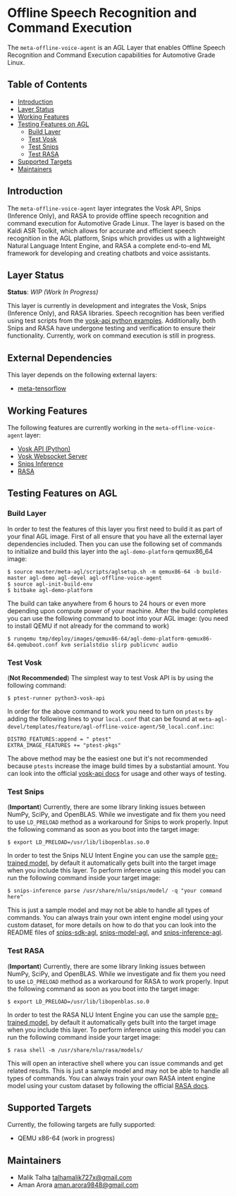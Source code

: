 # Offline Speech Recognition and Command Execution
The `meta-offline-voice-agent` is an AGL Layer that enables Offline Speech Recognition and Command Execution capabilities for Automotive Grade Linux.

## Table of Contents
- [Introduction](#introduction)
- [Layer Status](#layer-status)
- [Working Features](#working-features)
- [Testing Features on AGL](#testing-features-on-agl)
    - [Build Layer](#build-layer)
    - [Test Vosk](#test-vosk)
    - [Test Snips](#test-snips)
    - [Test RASA](#test-rasa)
- [Supported Targets](#supported-targets)
- [Maintainers](#maintainers)

## Introduction
The `meta-offline-voice-agent` layer integrates the Vosk API, Snips (Inference Only), and RASA to provide offline speech recognition and command execution for Automotive Grade Linux. The layer is based on the Kaldi ASR Toolkit, which allows for accurate and efficient speech recognition in the AGL platform, Snips which provides us with a lightweight Natural Language Intent Engine, and RASA a complete end-to-end ML framework for developing and creating chatbots and voice assistants.

## Layer Status
**Status**: *WIP (Work In Progress)*

This layer is currently in development and integrates the Vosk, Snips (Inference Only), and RASA libraries. Speech recognition has been verified using test scripts from the [vosk-api python examples](https://github.com/alphacep/vosk-api/tree/master/python/example). Additionally, both Snips and RASA have undergone testing and verification to ensure their functionality. Currently, work on command execution is still in progress.

## External Dependencies
This layer depends on the following external layers:
- [meta-tensorflow](https://git.yoctoproject.org/meta-tensorflow)

## Working Features
The following features are currently working in the `meta-offline-voice-agent` layer:
- [Vosk API (Python)](https://github.com/alphacep/vosk-api/tree/master/python)
- [Vosk Websocket Server](https://github.com/alphacep/vosk-server/tree/master/websocket)
- [Snips Inference](https://github.com/malik727/snips-inference-agl)
- [RASA](https://github.com/RasaHQ/rasa)

## Testing Features on AGL
    
### Build Layer
In order to test the features of this layer you first need to build it as part of your final AGL image. First of all ensure that you have all the external layer dependencies included. Then you can use the following set of commands to initialize and build this layer into the `agl-demo-platform` qemux86_64 image:
```shell
$ source master/meta-agl/scripts/aglsetup.sh -m qemux86-64 -b build-master agl-demo agl-devel agl-offline-voice-agent
$ source agl-init-build-env
$ bitbake agl-demo-platform
```

The build can take anywhere from 6 hours to 24 hours or even more depending upon compute power of your machine. After the build completes you can use the following command to boot into your AGL image: (you need to install QEMU if not already for the command to work)
```shell
$ runqemu tmp/deploy/images/qemux86-64/agl-demo-platform-qemux86-64.qemuboot.conf kvm serialstdio slirp publicvnc audio
```

### Test Vosk
(**Not Recommended**) The simplest way to test Vosk API is by using the following command: 
```shell
$ ptest-runner python3-vosk-api
```

In order for the above command to work you need to turn on `ptests` by adding the following lines to your `local.conf` that can be found at `meta-agl-devel/templates/feature/agl-offline-voice-agent/50_local.conf.inc`:
```shell
DISTRO_FEATURES:append = " ptest"
EXTRA_IMAGE_FEATURES += "ptest-pkgs"
```

The above method may be the easiest one but it's not recommended because `ptests` increase the image build times by a substantial amount. You can look into the official [vosk-api docs](https://alphacephei.com/vosk/install) for usage and other ways of testing.

### Test Snips
(**Important**) Currently, there are some library linking issues between NumPy, SciPy, and OpenBLAS. While we investigate and fix them you need to use `LD_PRELOAD` method as a workaround for Snips to work properly. Input the following command as soon as you boot into the target image:
```shell
$ export LD_PRELOAD=/usr/lib/libopenblas.so.0
```


In order to test the Snips NLU Intent Engine you can use the sample [pre-trained model](https://github.com/malik727/snips-model-agl), by default it automatically gets built into the target image when you include this layer. To perform inference using this model you can run the following command inside your target image:
```shell
$ snips-inference parse /usr/share/nlu/snips/model/ -q "your command here"
```

This is just a sample model and may not be able to handle all types of commands. You can always train your own intent engine model using your custom dataset, for more details on how to do that you can look into the README files of [snips-sdk-agl](https://github.com/malik727/snips-sdk-agl), [snips-model-agl](https://github.com/malik727/snips-model-agl), and [snips-inference-agl](https://github.com/malik727/snips-inference-agl).

### Test RASA
(**Important**) Currently, there are some library linking issues between NumPy, SciPy, and OpenBLAS. While we investigate and fix them you need to use `LD_PRELOAD` method as a workaround for RASA to work properly. Input the following command as soon as you boot into the target image:
```shell
$ export LD_PRELOAD=/usr/lib/libopenblas.so.0
```

In order to test the RASA NLU Intent Engine you can use the sample [pre-trained model](https://github.com/malik727/rasa-model-agl), by default it automatically gets built into the target image when you include this layer. To perform inference using this model you can run the following command inside your target image:
```shell
$ rasa shell -m /usr/share/nlu/rasa/models/
```

This will open an interactive shell where you can issue commands and get related results. This is just a sample model and may not be able to handle all types of commands. You can always train your own RASA intent engine model using your custom dataset by following the official [RASA docs](https://rasa.com/docs/rasa/).

## Supported Targets
Currently, the following targets are fully supported:
- QEMU x86-64 (work in progress)

## Maintainers
- Malik Talha <talhamalik727x@gmail.com>
- Aman Arora <aman.arora9848@gmail.com>

